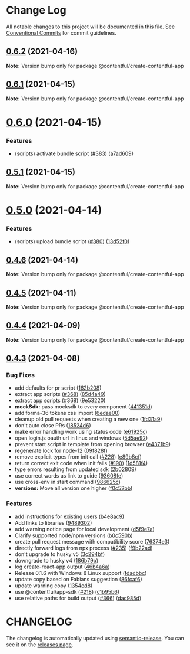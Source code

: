 # Change Log

All notable changes to this project will be documented in this file.
See [Conventional Commits](https://conventionalcommits.org) for commit guidelines.

## [0.6.2](https://github.com/contentful/create-contentful-app/compare/v0.6.1...v0.6.2) (2021-04-16)

**Note:** Version bump only for package @contentful/create-contentful-app





## [0.6.1](https://github.com/contentful/create-contentful-app/compare/v0.6.0...v0.6.1) (2021-04-15)

**Note:** Version bump only for package @contentful/create-contentful-app





# [0.6.0](https://github.com/contentful/create-contentful-app/compare/v0.5.1...v0.6.0) (2021-04-15)


### Features

* (scripts) activate bundle script ([#383](https://github.com/contentful/create-contentful-app/issues/383)) ([a7ad609](https://github.com/contentful/create-contentful-app/commit/a7ad6094ff6d77482571f8b4a03746204810938b))





## [0.5.1](https://github.com/contentful/create-contentful-app/compare/v0.5.0...v0.5.1) (2021-04-15)

**Note:** Version bump only for package @contentful/create-contentful-app





# [0.5.0](https://github.com/contentful/create-contentful-app/compare/v0.4.6...v0.5.0) (2021-04-14)


### Features

* (scripts) upload bundle script ([#380](https://github.com/contentful/create-contentful-app/issues/380)) ([13d52f0](https://github.com/contentful/create-contentful-app/commit/13d52f0d939ab1fed693a52b767be8598ce1bc38))





## [0.4.6](https://github.com/contentful/create-contentful-app/compare/v0.4.5...v0.4.6) (2021-04-14)

**Note:** Version bump only for package @contentful/create-contentful-app





## [0.4.5](https://github.com/contentful/create-contentful-app/compare/v0.4.4...v0.4.5) (2021-04-11)

**Note:** Version bump only for package @contentful/create-contentful-app





## [0.4.4](https://github.com/contentful/create-contentful-app/compare/v0.4.3...v0.4.4) (2021-04-09)

**Note:** Version bump only for package @contentful/create-contentful-app





## [0.4.3](https://github.com/contentful/create-contentful-app/compare/v0.1.4...v0.4.3) (2021-04-08)


### Bug Fixes

* add defaults for pr script ([162b208](https://github.com/contentful/create-contentful-app/commit/162b2080f54e461723d67144d593a2c2f970feef))
* extract app scripts ([#368](https://github.com/contentful/create-contentful-app/issues/368)) ([85d4a49](https://github.com/contentful/create-contentful-app/commit/85d4a49fb4954cf8dfd9bc54b7b36ae18d2a3bec))
* extract app scripts ([#368](https://github.com/contentful/create-contentful-app/issues/368)) ([9e53220](https://github.com/contentful/create-contentful-app/commit/9e5322074fc09cec4ba21fe9b97bc674ae02c3ed))
* **mockSdk:** pass mocksdk to every component ([441351d](https://github.com/contentful/create-contentful-app/commit/441351d37f5a953f5251e9f88af59690e32eadeb))
* add forma-36 tokens css import ([6edae00](https://github.com/contentful/create-contentful-app/commit/6edae006af20be3cd840c954a91cfa61c1dc4435))
* cleanup old pull requests when creating a new one ([1fd31a9](https://github.com/contentful/create-contentful-app/commit/1fd31a9222d320af5d7eb03a5c82a2c2af6b4bd0))
* don't auto close PRs ([18524d6](https://github.com/contentful/create-contentful-app/commit/18524d684ecb5d30fc0042a91cb4e39228ecf156))
* make error handling work using status code ([e61925c](https://github.com/contentful/create-contentful-app/commit/e61925c611fc92aec7d8068399fe2f3d6da9b5ba))
* open login.js oauth url in linux and windows ([5d5ae92](https://github.com/contentful/create-contentful-app/commit/5d5ae92d5fde056433aea204b52c0f8cad2b7e4b))
* prevent start script in template from opening browser ([e4371b9](https://github.com/contentful/create-contentful-app/commit/e4371b95b03ae4b5022b4930ecb90de56c174760))
* regenerate lock for node-12 ([09f828f](https://github.com/contentful/create-contentful-app/commit/09f828fb5689127fe400816bb7de0cd7f15261f2))
* remove explicit types from init call ([#228](https://github.com/contentful/create-contentful-app/issues/228)) ([e89b8cf](https://github.com/contentful/create-contentful-app/commit/e89b8cf4f0163515f44644c6962d2669c1985ff2))
* return correct exit code when init fails ([#190](https://github.com/contentful/create-contentful-app/issues/190)) ([1d581f4](https://github.com/contentful/create-contentful-app/commit/1d581f45987ee6263a334791e22dd337d00926f5))
* type errors resulting from updated sdk ([2b02809](https://github.com/contentful/create-contentful-app/commit/2b028090ebde5ffc927b06db81a8a14a62b80646))
* use correct words as link to guide ([93608fe](https://github.com/contentful/create-contentful-app/commit/93608fe3cd68755723f2450e7197efd10aefd052))
* use cross-env in start command ([986625c](https://github.com/contentful/create-contentful-app/commit/986625cf8de7828caa89709aec5015cd2b107807))
* **versions:** Move all version one higher ([f0c52bb](https://github.com/contentful/create-contentful-app/commit/f0c52bb2fb8fde26a06fcea0d018fef4b7dedc68))


### Features

* add instructions for existing users ([b4e8ac9](https://github.com/contentful/create-contentful-app/commit/b4e8ac942ef43f37fa865bfcb18d7f2fe9db1f6d))
* Add links to libraries ([9489302](https://github.com/contentful/create-contentful-app/commit/94893021570a8c5eded7b43b9b628c79b79a50a0))
* add warning notice page for local development ([d5f9e7a](https://github.com/contentful/create-contentful-app/commit/d5f9e7a79ea5f702965c2e1d7586c2fd4a0e0d7f))
* Clarify supported node/npm versions ([b0c590b](https://github.com/contentful/create-contentful-app/commit/b0c590bf2d636f9747affe7568545056d8b5024d))
* create pull request message with compatibility score ([76374e3](https://github.com/contentful/create-contentful-app/commit/76374e3b31de94259ab0034d324f02117dcbec15))
* directly forward logs from npx process ([#235](https://github.com/contentful/create-contentful-app/issues/235)) ([f9b22ad](https://github.com/contentful/create-contentful-app/commit/f9b22ad81eacfab22d8ee373de5228eb9cd46e57))
* don't upgrade to husky v5 ([3c294bf](https://github.com/contentful/create-contentful-app/commit/3c294bf137c2c08f5a8b8d968363888820691d05))
* downgrade to husky v4 ([186b79b](https://github.com/contentful/create-contentful-app/commit/186b79b0a3f7c1545e92a15f363c83ed8a6796a5))
* log create-react-app output ([46b4a6a](https://github.com/contentful/create-contentful-app/commit/46b4a6a6042bae9245df072f48649c3714d0ad3a))
* Release 0.1.6 with Windows & Linux support ([fdadbbc](https://github.com/contentful/create-contentful-app/commit/fdadbbc3ccdc8215e3c62f9d445df495c26b52ec))
* update copy based on Fabians suggestion ([86fcaf6](https://github.com/contentful/create-contentful-app/commit/86fcaf6583abbbdee7509b78ab949484b4fe5a47))
* update warning copy ([1354ed8](https://github.com/contentful/create-contentful-app/commit/1354ed89c6be494faef2d440cf32af62a8e81889))
* use @contentful/app-sdk ([#218](https://github.com/contentful/create-contentful-app/issues/218)) ([c1b95b6](https://github.com/contentful/create-contentful-app/commit/c1b95b6e0b975b72da967c42013ca185bbcabfa4))
* use relative paths for build output ([#366](https://github.com/contentful/create-contentful-app/issues/366)) ([dac985d](https://github.com/contentful/create-contentful-app/commit/dac985d6e981b8948dce5f998be8a388bff988c6))





# CHANGELOG

The changelog is automatically updated using
[semantic-release](https://github.com/semantic-release/semantic-release). You
can see it on the [releases page](../../releases).
